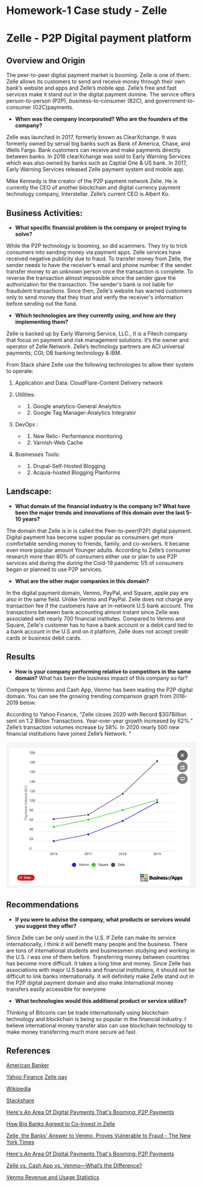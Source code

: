 # Homework-1 Case study - Zelle

# Zelle - P2P Digital payment platform

## Overview and Origin 

The peer-to-peer digital payment market is booming. Zelle is one of them. Zelle allows its customers to send and receive money through their own bank’s website and apps and Zelle’s mobile app. Zelle’s free and fast services make it stand out in the digital payment domine. The service offers person-to-person (P2P), business-to-consumer (B2C), and government-to-consumer (G2C)payments. 


* **When was the company incorporated? Who are the founders of the company?**

Zelle was launched in 2017, formerly known as ClearXchange. It was formerly owned by serval big banks such as Bank of America, Chase, and Wells Fargo. Bank customers can receive and make payments directly between banks. In 2016 clearXchange was sold to Early Warning Services which was also owned by banks such as Captial One & US bank.  In 2017, Early Warning Services released Zelle payment system and mobile app. 

Mike Kennedy is the creator of the P2P payment network Zelle. He is currently the CEO of another blockchain and digital currency payment technology company, Interstellar. Zelle’s current CEO is Albert Ko.


## Business Activities:

* **What specific financial problem is the company or project trying to solve?**

While the P2P technology is booming, so did scammers. They try to trick consumers into sending money via payment apps.  Zelle services have received negative publicity due to fraud. To transfer money from Zelle, the sender needs to have the receiver's email and phone number if the sender transfer money to an unknown person once the transaction is complete. To reverse the transaction almost impossible since the sender gave the authorization for the transaction. The sender's bank is not liable for fraudulent transactions. Since then, Zelle's website has warned customers only to send money that they trust and verify the receiver's information before sending out the fund.  


* **Which technologies are they currently using, and how are they implementing them?**

Zelle is backed up by Early Warning Service, LLC., It is a Fitech company that focus on payment and risk management solutions. It’s the owner and operator of Zelle Network. Zelle’s technology partners are ACI universal payments; CGI; DB banking technology & IBM. 

From Stack share Zelle use the following technologies to allow their system to operate:

1. Application and Data: CloudFlare-Content Delivery network

2. Utilities:
	* 1. Google analytics-General Analytics 
	* 2. Google Tag Manager-Analytics Integrator  

3. DevOps :  
	* 1. New Relic- Performance monitoring 
	* 2. Varnish-Web Cache

4. Businesses Tools:
	* 1. Drupal-Self-Hosted Blogging
	* 2. Acquia-hosted Blogging Planforms

## Landscape:

* **What domain of the financial industry is the company in? What have been the major trends and innovations of this domain over the last 5-10 years?**

The domain that Zelle is in is called the Peer-to-peer(P2P) digital payment. Digital payment has become super popular as consumers get more comfortable sending money to friends, family, and co-workers. It became even more popular amount Younger adults. According to Zelle’s consumer research more than 80% of consumers either use or plan to use P2P services and during the during the Coid-19 pandemic 1/5 of consumers began or planned to use P2P services. 

* **What are the other major companies in this domain?**

In the digital payment domain, Venmo, PayPal, and Square, apple pay are also in the same field. Unlike Venmo and PayPal. Zelle does not charge any transaction fee if the customers have an in-network U.S bank account. The transactions between bank accounting almost instant since Zelle was associated with nearly 700 financial institutes.  Compared to Venmo and Square, Zelle's customer has to have a bank account or a  debit card tied to a bank account in the U.S and on it platform, Zelle does not accept credit cards or business debit cards.  


## Results

* **How is your company performing relative to competitors in the same domain?**
What has been the business impact of this company so far?

Compare to Venmo and Cash App, Venmo has been leading the P2P digital domain. You can see the growing trending comparison graph from 2016-2019 below. 

According to Yahoo Finance,  “Zelle closes 2020 with Record $307Billion sent on 1.2 Billion Transactions. Year-over-year growth increased by 62%.” Zelle’s transaction volumes increase by 58%. In 2020 nearly 500 new financial institutions have joined Zelle’s Network. "


![Zelle-Comparison.PNG](Images/Zelle-Comparison.PNG)


## Recommendations

* **If you were to advise the company, what products or services would you suggest they offer?**
 
Since Zelle can be only used in the U.S. If Zelle can make its service internationally, I think it will benefit many people and the business. There are tons of international students and businessmen studying and working in the U.S. I was one of them before. Transferring money between countries has become more difficult. It takes a long time and money. Since Zelle has associations with major U.S banks and financial institutions, it should not be difficult to link banks internationally. It will definitely make  Zelle stand out in the P2P digital payment domain and also make International money transfers easily accessible for everyone

* **What technologies would this additional product or service utilize?**

Thinking of Bitcoins can be trade internationally using blockchain technology and blockchain is being so popular in the financial industry. I believe international money transfer also can use blockchain technology to make money transferring much more secure ad fast.  

## References 

[American Banker](https://www.americanbanker.com/news/zelle-founder-mike-kennedy-to-helm-ripple-rival-interstellar#:~:text=Mike%20Kennedy%2C%20the%20creator%20of,digital%20currency%20payment%20technology%20company.)

[Yahoo Finance](https://finance.yahoo.com/news/paypal-vs-venmo-vs-zelle-120000559.html?guccounter=1&guce_referrer=aHR0cHM6Ly93d3cuYmluZy5jb20v&guce_referrer_sig=AQAAAM1A4jmy8h_kotONymRU8Dql3H18eLSQBLQFjFWft_1JdAkJGzcZLbGMHN1vvsvrwfVbqTJa01FhZCcnwBfyFvx60xUjllDDQgwYFp2c_dW2SFbX_6xaoPCS-xiNdbhZfLV9DXh-oRkaA-r4uUcN9KKZYHMlRLp6M9v057nsp2l6)
[Zelle pay](https://www.zellepay.com/press-releases/zeller-closes-2020-record-307-billion-sent-12-billion-transactions)

[Wikipedia](https://en.wikipedia.org/wiki/Zelle_(payment_service))

[Stackshare](https://stackshare.io/zelle/zelle)

[Here's An Area Of Digital Payments That's Booming: P2P Payments](forbes.com)

[How Big Banks Agreed to Co-Invest in Zelle](https://www.applicoinc.com/blog/how-traditional-competitors-can-achieve-platform-collaboration/)

[Zelle, the Banks’ Answer to Venmo, Proves Vulnerable to Fraud - The New York Times](https://www.nytimes.com/2018/04/22/business/zelle-banks-fraud.html) 

[Here's An Area Of Digital Payments That's Booming: P2P Payments](https://www.forbes.com/sites/donnafuscaldo/2019/08/23/heres-an-area-of-digital-payments-thats-booming-p2p-payments/?sh=409781ca5677)

[Zelle vs. Cash App vs. Venmo—What’s the Difference?](https://www.firstalliancecu.com/blog/zelle-vs.-cash-app-vs.-venmo-whats-the-difference)

[Venmo Revenue and Usage Statistics](https://www.businessofapps.com/data/venmo-statistics/)





